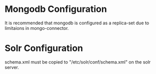 # Mongodb Configuration

It is recommended that mongodb is configured as a replica-set due to limitaions in mongo-connector.

# Solr Configuration

schema.xml must be copied to "/etc/solr/conf/schema.xml" on the solr server.
